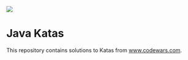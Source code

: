 

[![](https://www.codewars.com/users/tbsklg/badges/micro)](https://www.codewars.com/users/tbsklg)


# Java Katas
This repository contains solutions to Katas from www.codewars.com.
